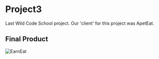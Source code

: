 # Project3

Last Wild Code School project. Our 'client' for this project was ApetEat.

## Final Product

![EarnEat](https://media.giphy.com/media/kF048y8VjCrVifB4Jg/giphy.gif)
